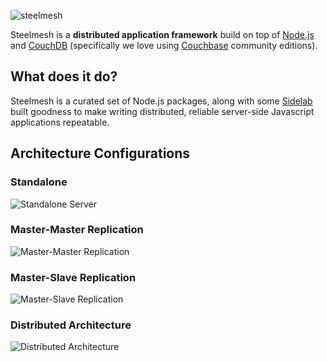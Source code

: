 ![steelmesh](https://github.com/sidelab/steelmesh/raw/master/assets/steelmesh.png)

Steelmesh is a __distributed application framework__ build on top of [Node.js](http://nodejs.org/) and [CouchDB](http://couchdb.apache.org/) (specifically we love using [Couchbase](http://www.couchbase.org/) community editions).

## What does it do?

Steelmesh is a curated set of Node.js packages, along with some [Sidelab](http://www.sidelab.com) built goodness to make writing distributed, reliable server-side Javascript applications repeatable.

## Architecture Configurations

### Standalone

![Standalone Server](https://github.com/sidelab/steelmesh/raw/master/assets/arch-standalone.png)

### Master-Master Replication

![Master-Master Replication](https://github.com/sidelab/steelmesh/raw/master/assets/arch-master-master.png)

### Master-Slave Replication

![Master-Slave Replication](https://github.com/sidelab/steelmesh/raw/master/assets/arch-master-slave.png)

### Distributed Architecture

![Distributed Architecture](https://github.com/sidelab/steelmesh/raw/master/assets/arch-distributed.png)